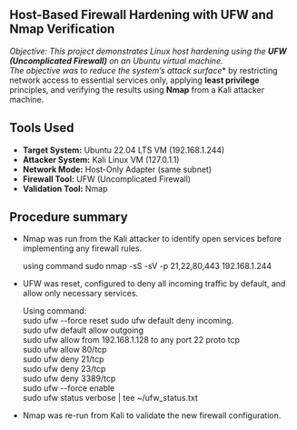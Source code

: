 ## Host-Based Firewall Hardening with UFW and Nmap Verification

**Objective:* This project demonstrates Linux host hardening using the **UFW (Uncomplicated Firewall)** on an Ubuntu virtual machine.  
The objective was to reduce the system’s attack surface** by restricting network access to essential services only, applying **least privilege** principles, and verifying the results using **Nmap** from a Kali attacker machine.

## Tools Used
- **Target System:** Ubuntu 22.04 LTS VM (192.168.1.244)
- **Attacker System:**  Kali Linux VM (127.0.1.1) 
- **Network Mode:**  Host-Only Adapter (same subnet) 
- **Firewall Tool:** UFW (Uncomplicated Firewall) 
- **Validation Tool:** Nmap 

## Procedure summary
- Nmap was run from the Kali attacker to identify open services before implementing any firewall rules.

  using command sudo nmap -sS -sV -p 21,22,80,443 192.168.1.244

- UFW was reset, configured to deny all incoming traffic by default, and allow only necessary services.

  Using command: <br/>
sudo ufw --force reset
sudo ufw default deny incoming. <br/>
sudo ufw default allow outgoing <br/>
sudo ufw allow from 192.168.1.128 to any port 22 proto tcp <br/>
sudo ufw allow 80/tcp <br/>
sudo ufw deny 21/tcp <br/>
sudo ufw deny 23/tcp <br/>
sudo ufw deny 3389/tcp <br/>
sudo ufw --force enable <br/>
sudo ufw status verbose | tee ~/ufw_status.txt <br/>

- Nmap was re-run from Kali to validate the new firewall configuration.
  
